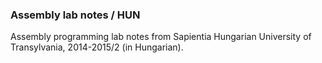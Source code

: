 ### Assembly lab notes / HUN

Assembly programming lab notes from Sapientia Hungarian University of Transylvania, 2014-2015/2 (in Hungarian).
